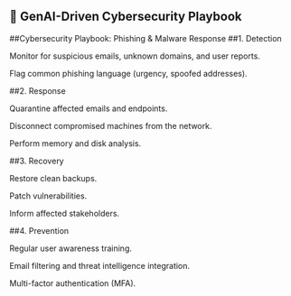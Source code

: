 ## 🔐 GenAI-Driven Cybersecurity Playbook

 ##Cybersecurity Playbook: Phishing & Malware Response
##1. Detection

Monitor for suspicious emails, unknown domains, and user reports.

Flag common phishing language (urgency, spoofed addresses).

##2. Response

Quarantine affected emails and endpoints.

Disconnect compromised machines from the network.

Perform memory and disk analysis.

##3. Recovery

Restore clean backups.

Patch vulnerabilities.

Inform affected stakeholders.

##4. Prevention

Regular user awareness training.

Email filtering and threat intelligence integration.

Multi-factor authentication (MFA).

